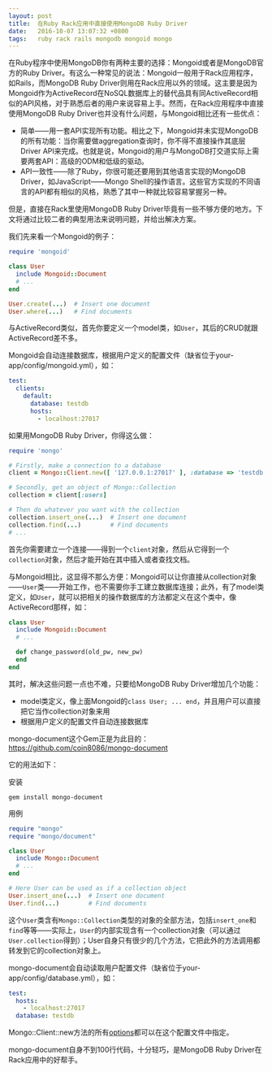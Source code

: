 ```yaml
---
layout: post
title:  在Ruby Rack应用中直接使用MongoDB Ruby Driver
date:   2016-10-07 13:07:32 +0800
tags:   ruby rack rails mongodb mongoid mongo
---
```


在Ruby程序中使用MongoDB你有两种主要的选择：Mongoid或者是MongoDB官方的Ruby Driver。有这么一种常见的说法：Mongoid一般用于Rack应用程序，如Rails，而MongoDB Ruby Driver则用在Rack应用以外的领域。这主要是因为Mongoid作为ActiveRecord在NoSQL数据库上的替代品具有同ActiveRecord相似的API风格，对于熟悉后者的用户来说容易上手。然而，在Rack应用程序中直接使用MongoDB Ruby Driver也并没有什么问题，与Mongoid相比还有一些优点：

* 简单——用一套API实现所有功能。相比之下，Mongoid并未实现MongoDB的所有功能：当你需要做aggregation查询时，你不得不直接操作其底层Driver API来完成。也就是说，Mongoid的用户与MongoDB打交道实际上需要两套API：高级的ODM和低级的驱动。
* API一致性——除了Ruby，你很可能还要用到其他语言实现的MongoDB Driver，如JavaScript——Mongo Shell的操作语言。这些官方实现的不同语言的API都有相似的风格，熟悉了其中一种就比较容易掌握另一种。

但是，直接在Rack里使用MongoDB Ruby Driver毕竟有一些不够方便的地方。下文将通过比较二者的典型用法来说明问题，并给出解决方案。

我们先来看一个Mongoid的例子：

```ruby
require 'mongoid'

class User
  include Mongoid::Document
  # ...
end

User.create(...)  # Insert one document
User.where(...)   # Find documents
```

与ActiveRecord类似，首先你要定义一个model类，如`User`，其后的CRUD就跟ActiveRecord差不多。

Mongoid会自动连接数据库，根据用户定义的配置文件（缺省位于your-app/config/mongoid.yml），如：

```yaml
test:
  clients:
    default:
      database: testdb
      hosts:
        - localhost:27017
```

如果用MongoDB Ruby Driver，你得这么做：

```ruby
require 'mongo'

# Firstly, make a connection to a database
client = Mongo::Client.new([ '127.0.0.1:27017' ], :database => 'testdb')

# Secondly, get an object of Mongo::Collection
collection = client[:users]

# Then do whatever you want with the collection
collection.insert_one(...)  # Insert one document
collection.find(...)        # Find documents
# ...
```

首先你需要建立一个连接——得到一个`client`对象，然后从它得到一个`collection`对象，然后才能开始在其中插入或者查找文档。

与Mongoid相比，这显得不那么方便：Mongoid可以让你直接从collection对象——`User`类——开始工作，也不需要你手工建立数据库连接；此外，有了model类定义，如`User`，就可以把相关的操作数据库的方法都定义在这个类中，像ActiveRecord那样，如：

```ruby
class User
  include Mongoid::Document
  # ...

  def change_password(old_pw, new_pw)
  end
end
```

其时，解决这些问题一点也不难，只要给MongoDB Ruby Driver增加几个功能：

* model类定义，像上面Mongoid的`class User; ... end`，并且用户可以直接把它当作collection对象来用
* 根据用户定义的配置文件自动连接数据库

mongo-document这个Gem正是为此目的：<https://github.com/coin8086/mongo-document>

它的用法如下：

安装
```
gem install mongo-document
```

用例

```ruby
require "mongo"
require "mongo/document"

class User
  include Mongo::Document
  # ...
end

# Here User can be used as if a collection object
User.insert_one(...)  # Insert one document
User.find(...)        # Find documents
```

这个`User`类含有`Mongo::Collection`类型的对象的全部方法，包括`insert_one`和`find`等等——实际上，`User`的内部实现含有一个collection对象（可以通过`User.collection`得到）；User自身只有很少的几个方法，它把此外的方法调用都转发到它的collection对象上。

mongo-document会自动读取用户配置文件（缺省位于your-app/config/database.yml），如：

```yaml
test:
  hosts:
    - localhost:27017
  database: testdb
```

Mongo::Client::new方法的所有[options](https://docs.mongodb.com/ruby-driver/v2.2/tutorials/ruby-driver-create-client/#ruby-driver-client-options)都可以在这个配置文件中指定。

mongo-document自身不到100行代码，十分轻巧，是MongoDB Ruby Driver在Rack应用中的好帮手。
